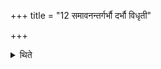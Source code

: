 +++
title = "12 समावनन्तर्गर्भौ दर्भौ विधृती"

+++

<details><summary>थिते</summary>

12. Out of two equal-sized Darbha-blades which do not contain any shoots inside, he prepares two Vidhrtis (separating blades).
</details>
